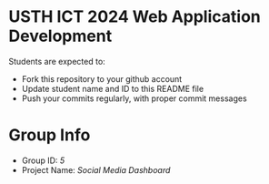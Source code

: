 USTH ICT 2024 Web Application Development
=====================================================

Students are expected to:

* Fork this repository to your github account
* Update student name and ID to this README file
* Push your commits regularly, with proper commit messages

Group Info
==============================
* Group ID: *5*
* Project Name: *Social Media Dashboard*
